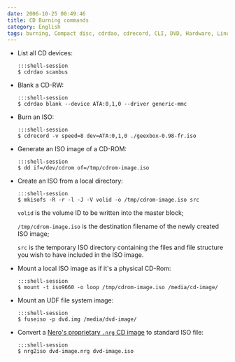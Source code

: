 ```yaml
---
date: 2006-10-25 00:49:46
title: CD Burning commands
category: English
tags: burning, Compact disc, cdrdao, cdrecord, CLI, DVD, Hardware, Linux, mkisofs
---
```


  * List all CD devices:

        :::shell-session
        $ cdrdao scanbus

  * Blank a CD-RW:

        :::shell-session
        $ cdrdao blank --device ATA:0,1,0 --driver generic-mmc

  * Burn an ISO:

        :::shell-session
        $ cdrecord -v speed=8 dev=ATA:0,1,0 ./geexbox-0.98-fr.iso

  * Generate an ISO image of a CD-ROM:

        :::shell-session
        $ dd if=/dev/cdrom of=/tmp/cdrom-image.iso

  * Create an ISO from a local directory:

        :::shell-session
        $ mkisofs -R -r -l -J -V volid -o /tmp/cdrom-image.iso src

    `volid` is the volume ID to be written into the master block;

    `/tmp/cdrom-image.iso` is the destination filename of the newly created ISO image;

    `src` is the temporary ISO directory containing the files and file structure you wish to have included in the ISO image.

  * Mount a local ISO image as if it's a physical CD-Rom:

        :::shell-session
        $ mount -t iso9660 -o loop /tmp/cdrom-image.iso /media/cd-image/

  * Mount an UDF file system image:

        :::shell-session
        $ fuseiso -p dvd.img /media/dvd-image/

  * Convert a [Nero's proprietary `.nrg` CD image](https://en.wikipedia.org/wiki/NRG_(file_format)) to standard ISO file:

        :::shell-session
        $ nrg2iso dvd-image.nrg dvd-image.iso

